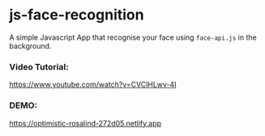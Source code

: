 # js-face-recognition

A simple Javascript App that recognise your face using `face-api.js` in the background.

### Video Tutorial:
https://www.youtube.com/watch?v=CVClHLwv-4I

### DEMO:
https://optimistic-rosalind-272d05.netlify.app

